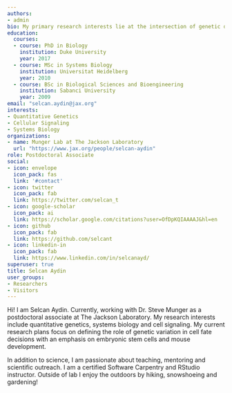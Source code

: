 ```yaml
---
authors:
- admin
bio: My primary research interests lie at the intersection of genetic diversity and environmental variability, with the specific goal of elucidating how GxE interactions perturb gene regulation and alter cell fate decisions during development. 
education:
  courses:
  - course: PhD in Biology
    institution: Duke University
    year: 2017
  - course: MSc in Systems Biology
    institution: Universitat Heidelberg
    year: 2010
  - course: BSc in Biological Sciences and Bioengineering
    institution: Sabanci University
    year: 2009
email: "selcan.aydin@jax.org"
interests:
- Quantitative Genetics
- Cellular Signaling
- Systems Biology
organizations:
- name: Munger Lab at The Jackson Laboratory
  url: "https://www.jax.org/people/selcan-aydin"
role: Postdoctoral Associate
social:
- icon: envelope
  icon_pack: fas
  link: '#contact'
- icon: twitter
  icon_pack: fab
  link: https://twitter.com/selcan_t
- icon: google-scholar
  icon_pack: ai
  link: https://scholar.google.com/citations?user=OfDpKQIAAAAJ&hl=en
- icon: github
  icon_pack: fab
  link: https://github.com/selcant
- icon: linkedin-in
  icon_pack: fab
  link: https://www.linkedin.com/in/selcanayd/
superuser: true
title: Selcan Aydin
user_groups:
- Researchers
- Visitors
---
```


Hi! I am Selcan Aydin. Currently, working with Dr. Steve Munger as a postdoctoral associate at The Jackson Laboratory. My research interests include quantitative genetics, systems biology and cell signaling. My current research plans focus on defining the role of genetic variation in cell fate decisions with an emphasis on embryonic stem cells and mouse development.

In addition to science, I am passionate about teaching, mentoring and scientific outreach. I am a certified Software Carpentry and RStudio instructor. Outside of lab I enjoy the outdoors by hiking, snowshoeing and gardening!



